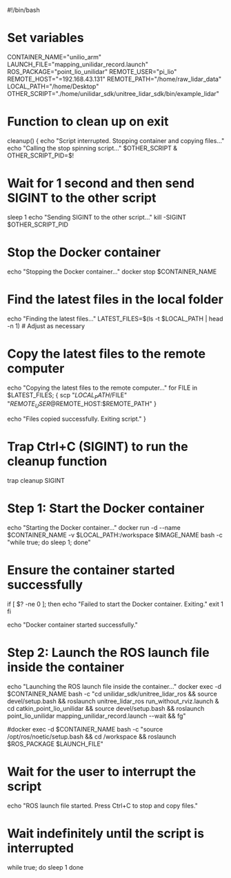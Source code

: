 #!/bin/bash

# Set variables
CONTAINER_NAME="unilio_arm"
LAUNCH_FILE="mapping_unilidar_record.launch"
ROS_PACKAGE="point_lio_unilidar"
REMOTE_USER="pi_lio"
REMOTE_HOST="=192.168.43.131"
REMOTE_PATH="/home/raw_lidar_data"
LOCAL_PATH="/home/Desktop"
OTHER_SCRIPT="./home/unilidar_sdk/unitree_lidar_sdk/bin/example_lidar"

# Function to clean up on exit
cleanup() {
  echo "Script interrupted. Stopping container and copying files..."
  echo "Calling the stop spinning script..."
  $OTHER_SCRIPT &
  OTHER_SCRIPT_PID=$!

  # Wait for 1 second and then send SIGINT to the other script
  sleep 1
  echo "Sending SIGINT to the other script..."
  kill -SIGINT $OTHER_SCRIPT_PID
	
  # Stop the Docker container
  echo "Stopping the Docker container..."
  docker stop $CONTAINER_NAME

  # Find the latest files in the local folder
  echo "Finding the latest files..."
  LATEST_FILES=$(ls -t $LOCAL_PATH | head -n 1) # Adjust as necessary

  # Copy the latest files to the remote computer
  echo "Copying the latest files to the remote computer..."
  for FILE in $LATEST_FILES; {
    scp "$LOCAL_PATH/$FILE" "$REMOTE_USER@$REMOTE_HOST:$REMOTE_PATH"
  }

  echo "Files copied successfully. Exiting script."
}

# Trap Ctrl+C (SIGINT) to run the cleanup function
trap cleanup SIGINT

# Step 1: Start the Docker container
echo "Starting the Docker container..."
docker run -d --name $CONTAINER_NAME -v $LOCAL_PATH:/workspace $IMAGE_NAME bash -c "while true; do sleep 1; done"

# Ensure the container started successfully
if [ $? -ne 0 ]; then
  echo "Failed to start the Docker container. Exiting."
  exit 1
fi

echo "Docker container started successfully."

# Step 2: Launch the ROS launch file inside the container
echo "Launching the ROS launch file inside the container..."
docker exec -d $CONTAINER_NAME bash -c "cd unilidar_sdk/unitree_lidar_ros && source devel/setup.bash && roslaunch unitree_lidar_ros run_without_rviz.launch  & cd catkin_point_lio_unilidar && source devel/setup.bash && roslaunch point_lio_unilidar mapping_unilidar_record.launch --wait && fg"

#docker exec -d $CONTAINER_NAME bash -c "source /opt/ros/noetic/setup.bash && cd /workspace && roslaunch $ROS_PACKAGE $LAUNCH_FILE"

# Wait for the user to interrupt the script
echo "ROS launch file started. Press Ctrl+C to stop and copy files."

# Wait indefinitely until the script is interrupted
while true; do
  sleep 1
done

